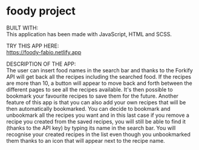 # foody project

BUILT WITH: <br>
This application has been made with JavaScript, HTML and SCSS.

TRY THIS APP HERE: <br>
https://foody-fabio.netlify.app

DESCRIPTION OF THE APP: <br>
The user can insert food names in the search bar and thanks to the Forkify API will get back all the recipes including the searched food.
If the recipes are more than 10, a button will appear to move back and forth between the different pages to see all the recipes available.
It's then possible to bookmark your favourite recipes to save them for the future.
Another feature of this app is that you can also add your own recipes that will be then automatically bookmarked.
You can decide to bookmark and unbookmark all the recipes you want and in this last case if you remove a recipe you created from the saved recipes, you will still be able to find it (thanks to the API key) by typing its name in the search bar.
You will recognise your created recipes in the list even though you unbookmarked them thanks to an icon that will appear next to the recipe name.

